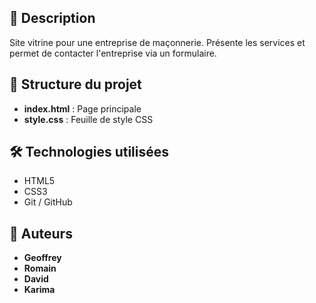 ## 🚀 Description
Site vitrine pour une entreprise de maçonnerie. Présente les services et permet de contacter l'entreprise via un formulaire.

## 📁 Structure du projet
- **index.html** : Page principale
- **style.css** : Feuille de style CSS

## 🛠️ Technologies utilisées
- HTML5
- CSS3
- Git / GitHub

## 📌 Auteurs
- **Geoffrey**
- **Romain**
- **David**
- **Karima**
